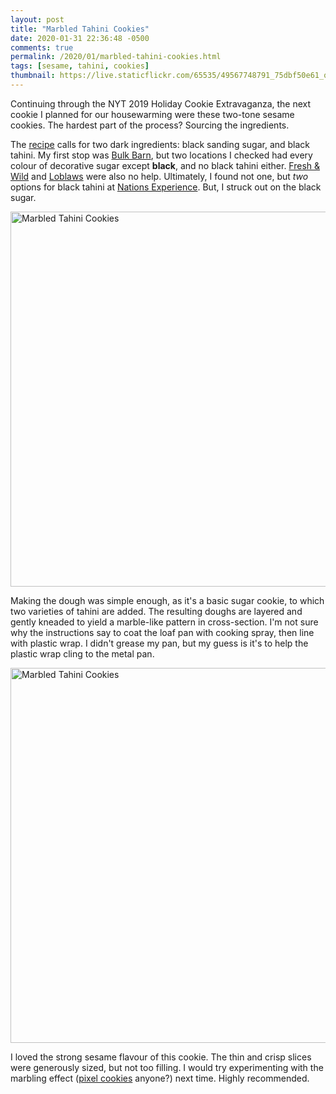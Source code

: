 ```yaml
---
layout: post
title: "Marbled Tahini Cookies"
date: 2020-01-31 22:36:48 -0500
comments: true
permalink: /2020/01/marbled-tahini-cookies.html
tags: [sesame, tahini, cookies]
thumbnail: https://live.staticflickr.com/65535/49567748791_75dbf50e61_q.jpg
---
```


Continuing through the NYT 2019 Holiday Cookie Extravaganza, the next cookie
I planned for our housewarming were these two-tone sesame cookies. The hardest
part of the process? Sourcing the ingredients.

The [recipe](https://cooking.nytimes.com/recipes/1020650-marbled-tahini-cookies)
calls for two dark ingredients: black sanding sugar, and black tahini. My first
stop was [Bulk Barn](https://www.bulkbarn.ca/home-en/), but two locations I 
checked had every colour of decorative sugar except **black**, and no black
tahini either. [Fresh & Wild](https://freshandwild.ca/) and [Loblaws](https://www.loblaws.ca/)
were also no help. Ultimately, I found not one, but _two_ options for
black tahini at [Nations Experience](http://nationsfreshfoods.ca/). But,
I struck out on the black sugar.

<a data-flickr-embed="true" href="https://www.flickr.com/photos/gnuf/49567977782/in/photostream/" title="Marbled Tahini Cookies"><img src="https://live.staticflickr.com/65535/49567977782_7891837ef1_c.jpg" width="800" height="600" alt="Marbled Tahini Cookies"></a><script async src="//embedr.flickr.com/assets/client-code.js" charset="utf-8"></script>

Making the dough was simple enough, as it's a basic sugar cookie, to which two 
varieties of tahini are added. The resulting doughs are layered and gently kneaded
to yield a marble-like pattern in cross-section. I'm not sure why the instructions
say to coat the loaf pan with cooking spray, then line with plastic wrap. I didn't
grease my pan, but my guess is it's to help the plastic wrap cling to the metal pan.

<a data-flickr-embed="true" href="https://www.flickr.com/photos/gnuf/49567748791/in/photostream/" title="Marbled Tahini Cookies"><img src="https://live.staticflickr.com/65535/49567748791_75dbf50e61_c.jpg" width="800" height="600" alt="Marbled Tahini Cookies"></a><script async src="//embedr.flickr.com/assets/client-code.js" charset="utf-8"></script>

I loved the strong sesame flavour of this cookie. The thin and crisp slices were
generously sized, but not too filling. I would try experimenting with the marbling effect 
([pixel cookies](https://www.instructables.com/id/How-to-make-Pixel-Cookies/) anyone?) next
time. Highly recommended.


